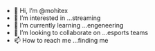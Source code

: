 - 👋 Hi, I’m @mohitex
- 👀 I’m interested in ...streaming
- 🌱 I’m currently learning ...engeneering
- 💞️ I’m looking to collaborate on ...esports teams
- 📫 How to reach me ...finding me

<!---
mohitex/mohitex is a ✨ special ✨ repository because its `README.md` (this file) appears on your GitHub profile.
You can click the Preview link to take a look at your changes.
--->
